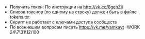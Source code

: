 - Получить токен:
    По инструкции на http://vk.cc/8gehZi/
- Список токенов (по одному на строку) должен быть в файле tokens.txt
- Скрипт не работает с ключами доступа сообществ
- По возникшим вопросам писать https://vk.me/yamkayt
-WORK 24\7\31\12\100
